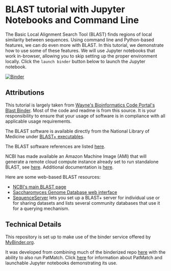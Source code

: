 # BLAST tutorial with Jupyter Notebooks and Command Line

The Basic Local Alignment Search Tool (BLAST) finds regions of local similarity between sequences. Using command line and Python-based features, we can do even more with BLAST. In this tutorial, we demonstrate how to use some of these features. We will use Jupyter notebooks that work in-browser, allowing you to skip setting up the proper environment locally. Click the `launch binder` button below to launch the Jupyter notebook.

[![Binder](https://mybinder.org/badge_logo.svg)](https://mybinder.org/v2/gh/NCBI-Hackathons/ncbi-cloud-tutorials/master?filepath=%2FBLAST%20tutorials%2Findex.ipynb)

Attributions
-----------------

This tutorial is largely taken from [Wayne's Bioinformatics Code Portal's Blast Binder](https://github.com/fomightez/blast-binder). Most of the code and readme is from this source. It is your responsibility to ensure that your usage of software is in compliance with all applicable usage requirements.

The BLAST software is available directly from the National Library of Medicine under <a href="https://blast.ncbi.nlm.nih.gov/Blast.cgi?CMD=Web&PAGE_TYPE=BlastDocs&DOC_TYPE=Download">BLAST+ executables</a>.

The BLAST software references are listed [here](https://blast.ncbi.nlm.nih.gov/Blast.cgi?CMD=Web&PAGE_TYPE=BlastDocs&DOC_TYPE=References).

NCBI has made available an Amazon Machine Image (AMI) that will generate a remote cloud compute instance already set to run standalone BLAST, see [here](https://blast.ncbi.nlm.nih.gov/Blast.cgi?CMD=Web&PAGE_TYPE=BlastDocs&DOC_TYPE=CloudBlast). Additional documentation is [here](http://ncbi.github.io/blast-cloud/).

Here are some web-based BLAST resources:

* [NCBI's main BLAST page](https://blast.ncbi.nlm.nih.gov/Blast.cgi)
* [Saccharomyces Genome Database web interface](https://www.yeastgenome.org/blast-sgd)
* [SequenceServer](http://www.sequenceserver.com/) lets you set up a BLAST+ server for individual use or for sharing datasets and lists several community databases that use it for a querying mechanism.

Technical Details
-----------------

This repository is set up to make use of the binder service offered by [MyBinder.org](https://mybinder.org/). 

It was developed from combining much of the binderized repo [here](https://github.com/fomightez/qgrid-notebooks) with the ability to also run PatMatch. Click [here](https://github.com/fomightez/patmatch-binder) for information about PatMatch and launchable Jupyter notebooks demonstrating its use.
